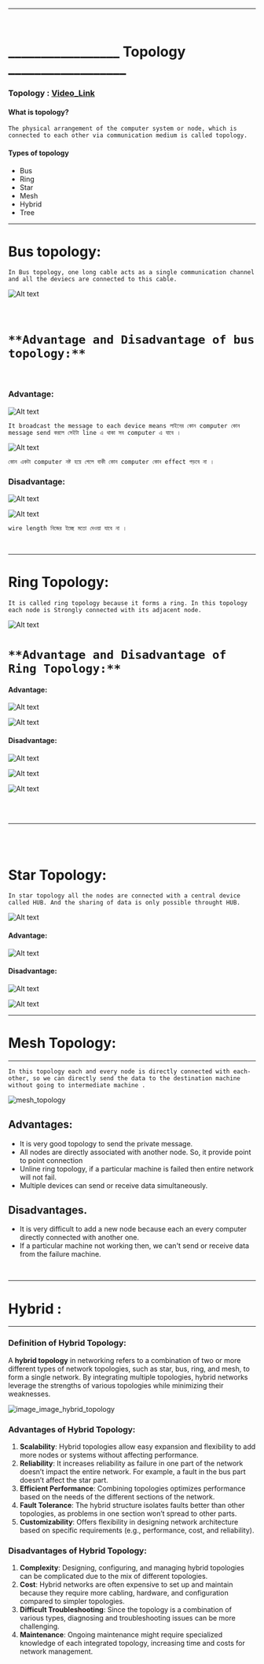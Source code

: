 <br>

---

<br>

# _________________  Topology  __________________

### Topology : [Video_Link](https://www.youtube.com/watch?v=gGTDFG2Q_UM&ab_channel=LearnCoding)


#### What is topology?

`The physical arrangement of the computer system or node, which is connected to each other via communication medium is called topology.`

#### Types of topology

- Bus
- Ring
- Star
- Mesh
- Hybrid
- Tree

---

# Bus topology:

`In Bus topology, one long cable acts as a single communication channel and all the deviecs are connected to this cable. `

![Alt text](image-6.png)

<br>

# `**Advantage and Disadvantage of bus topology:**`

<br>

### Advantage:

![Alt text](image-7.png)

`It broadcast the message to each device means লাইনের কোন computer কোন message send করলে সেইটা line এ থাকা সব computer এ যাবে ।`

![Alt text](image-8.png)

`কোন একটা computer নষ্ট হয়ে গেলে বাকী কোন computer কোন effect পড়বে না ।`

### Disadvantage:

![Alt text](image-9.png)
<br>

![Alt text](image-10.png)

`wire length নিজের ইচ্ছে মতো দেওয়া যাবে না । `

<br>

---

# Ring Topology:

`It is called ring topology because it forms a ring. In this topology each node is Strongly connected with its adjacent node.`

![Alt text](image-11.png)


# `**Advantage and Disadvantage of Ring Topology:**`

####  Advantage:

![Alt text](image-12.png)

![Alt text](image-13.png)

#### Disadvantage:

![Alt text](image-14.png)

![Alt text](image-15.png)

![Alt text](image-16.png)

<br> <br>

---

<br> <br>

# Star Topology:

`In star topology all the nodes are connected with a central device called HUB. And the sharing of data is only possible throught HUB.`

![Alt text](image-17.png)



#### Advantage:

![Alt text](image-18.png)


#### Disadvantage:

![Alt text](image-19.png)

![Alt text](image-20.png)


---

# Mesh Topology:

---

`In this topology each and every node is directly connected with each-other, so we can directly send the data to the destination machine without going to intermediate machine . `

![mesh_topology](image/img02.png)

## Advantages:

- It is very good topology to send the private message.
- All nodes are directly associated with another node. So, it provide point to point connection
- Unline ring topology, if a particular machine is failed then entire network will not fail.
- Multiple devices can send or receive data simultaneously.

## Disadvantages.

- It is very difficult to add a new node because each an every computer directly connected with another one.
- If a particular machine not working then, we can't send or receive data from the failure machine.


<br>

---

# Hybrid :

---

### Definition of Hybrid Topology:
A **hybrid topology** in networking refers to a combination of two or more different types of network topologies, such as star, bus, ring, and mesh, to form a single network. By integrating multiple topologies, hybrid networks leverage the strengths of various topologies while minimizing their weaknesses.


![image_image_hybrid_topology](image/img05.jpg)


### Advantages of Hybrid Topology:
1. **Scalability**: Hybrid topologies allow easy expansion and flexibility to add more nodes or systems without affecting performance.
2. **Reliability**: It increases reliability as failure in one part of the network doesn’t impact the entire network. For example, a fault in the bus part doesn’t affect the star part.
3. **Efficient Performance**: Combining topologies optimizes performance based on the needs of the different sections of the network.
4. **Fault Tolerance**: The hybrid structure isolates faults better than other topologies, as problems in one section won’t spread to other parts.
5. **Customizability**: Offers flexibility in designing network architecture based on specific requirements (e.g., performance, cost, and reliability).

### Disadvantages of Hybrid Topology:
1. **Complexity**: Designing, configuring, and managing hybrid topologies can be complicated due to the mix of different topologies.
2. **Cost**: Hybrid networks are often expensive to set up and maintain because they require more cabling, hardware, and configuration compared to simpler topologies.
3. **Difficult Troubleshooting**: Since the topology is a combination of various types, diagnosing and troubleshooting issues can be more challenging.
4. **Maintenance**: Ongoing maintenance might require specialized knowledge of each integrated topology, increasing time and costs for network management.

